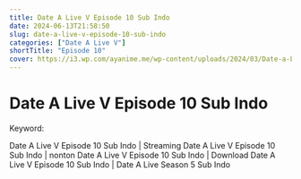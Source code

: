 ```yaml
---
title: Date A Live V Episode 10 Sub Indo
date: 2024-06-13T21:58:50
slug: date-a-live-v-episode-10-sub-indo
categories: ["Date A Live V"]
shortTitle: "Episode 10"
cover: https://i3.wp.com/ayanime.me/wp-content/uploads/2024/03/Date-a-Live-V-768x1087-1.jpg
---
```


# Date A Live V Episode 10 Sub Indo

<iframe-loader iframe-src1="https://play.ayanime.me/include/fluidplayer/fluidplayer.php?VideoSrc1=https%3A%2F%2Fdrive.google.com%2Ffile%2Fd%2F141E9iRh21CYOCvvZPie3YFHZ07mdqn6s%2Fpreview&VideoType1=video%2Fmp4&VideoQuality1=480p&VideoSrc2=https%3A%2F%2Fdrive.google.com%2Ffile%2Fd%2F1VcyVNFhGtMtr5HhvqlwsMItAuiI4xfbD%2Fpreview&VideoType2=video%2Fmp4&VideoQuality2=720p&VideoSrc3=https%3A%2F%2Fdrive.google.com%2Ffile%2Fd%2F1ckxlYwNlplEScgBG1Ywk1qWJaHP0bdzd%2Fpreview&VideoType3=video%2Fmp4&VideoQuality3=1080p&VideoSrc4=&VideoType4=&VideoQuality4=&VideoPoster=&VideoTrack1=&kind1=&srclang1=&label1=&default1=&VideoTrack2=&kind2=&srclang2=&label2=&default2=&player=fluid+player&server=Drive+API&api=&width=100%25&height=900px" iframe-src2="https://drive.google.com/file/d/1ckxlYwNlplEScgBG1Ywk1qWJaHP0bdzd/preview"></iframe-loader>

Keyword:
<p>Date A Live V Episode 10 Sub Indo | Streaming Date A Live V Episode 10 Sub Indo | nonton Date A Live V Episode 10 Sub Indo | Download Date A Live V Episode 10 Sub Indo | Date A Live Season 5 Sub Indo</p>

